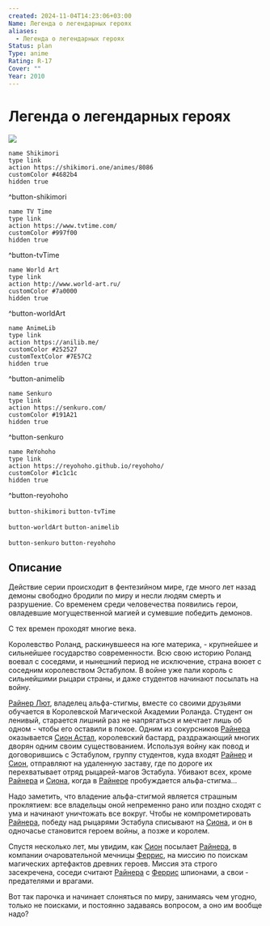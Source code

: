 ```yaml
---
created: 2024-11-04T14:23:06+03:00
Name: Легенда о легендарных героях
aliases:
  - Легенда о легендарных героях
Status: plan
Type: anime
Rating: R-17
Cover: ""
Year: 2010
---
```


# Легенда о легендарных героях

![](https://nyaa.shikimori.one/uploads/poster/animes/8086/9a344b2280ea91f0dc675c1bd341edc9.jpeg)

```button
name Shikimori
type link
action https://shikimori.one/animes/8086
customColor #4682b4
hidden true
```
^button-shikimori

```button
name TV Time
type link
action https://www.tvtime.com/
customColor #997f00
hidden true
```
^button-tvTime

```button
name World Art
type link
action http://www.world-art.ru/
customColor #7a0000
hidden true
```
^button-worldArt

```button
name AnimeLib
type link
action https://anilib.me/
customColor #252527
customTextColor #7E57C2
hidden true
```
^button-animelib

```button
name Senkuro
type link
action https://senkuro.com/
customColor #191A21
hidden true
```
^button-senkuro

```button
name ReYohoho
type link
action https://reyohoho.github.io/reyohoho/
customColor #1c1c1c
hidden true
```
^button-reyohoho

`button-shikimori` `button-tvTime`

`button-worldArt` `button-animelib`

`button-senkuro` `button-reyohoho`

## Описание

Действие серии происходит в фентезийном мире, где много лет назад демоны свободно бродили по миру и несли людям смерть и разрушение. Со временем среди человечества появились герои, овладевшие могущественной магией и сумевшие победить демонов.

С тех времен проходят многие века.

Королевство Роланд, раскинувшееся на юге материка, - крупнейшее и сильнейшее государство современности. Всю свою историю Роланд воевал с соседями, и нынешний период не исключение, страна воюет с соседним королевством Эстабулом. В войне уже пали король с сильнейшими рыцари страны, и даже студентов начинают посылать на войну.

[Райнер Лют](https://shikimori.one/characters/33117-ryner-lute), владелец альфа-стигмы, вместе со своими друзьями обучается в Королевской Магической Академии Роланда. Студент он ленивый, старается лишний раз не напрягаться и мечтает лишь об одном - чтобы его оставили в покое. Одним из сокурсников [Райнера](https://shikimori.one/characters/33117-ryner-lute) оказывается [Сион Астал](https://shikimori.one/characters/33119-sion-astal), королевский бастард, раздражающий многих дворян одним своим существованием. Используя войну как повод и договорившись с Эстабулом, группу студентов, куда входят [Райнер](https://shikimori.one/characters/33117-ryner-lute) и [Сион](https://shikimori.one/characters/33119-sion-astal), отправляют на удаленную заставу, где по дороге их перехватывает отряд рыцарей-магов Эстабула. Убивают всех, кроме [Райнера](https://shikimori.one/characters/33117-ryner-lute) и [Сиона](https://shikimori.one/characters/33119-sion-astal), когда в [Райнере](https://shikimori.one/characters/33117-ryner-lute) пробуждается альфа-стигма...

Надо заметить, что владение альфа-стигмой является страшным проклятием: все владельцы оной непременно рано или поздно сходят с ума и начинают уничтожать все вокруг. Чтобы не компрометировать [Райнера](https://shikimori.one/characters/33117-ryner-lute), победу над рыцарями Эстабула списывают на [Сиона](https://shikimori.one/characters/33119-sion-astal), и он в одночасье становится героем войны, а позже и королем.

Спустя несколько лет, мы увидим, как [Сион](https://shikimori.one/characters/33119-sion-astal) посылает [Райнера](https://shikimori.one/characters/33117-ryner-lute), в компании очаровательной мечницы [Феррис](https://shikimori.one/characters/33118-ferris-eris), на миссию по поискам магических артефактов древних героев. Миссия эта строго засекречена, соседи считают [Райнера](https://shikimori.one/characters/33117-ryner-lute) c [Феррис](https://shikimori.one/characters/33118-ferris-eris) шпионами, а свои - предателями и врагами.

Вот так парочка и начинает слоняться по миру, занимаясь чем угодно, только не поисками, и постоянно задаваясь вопросом, а оно им вообще надо?
